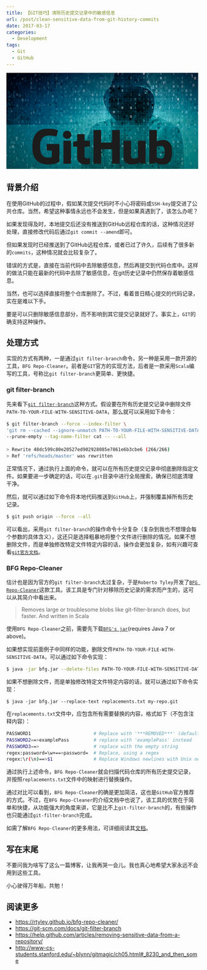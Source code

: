 ```yaml
---
title: 【GIT技巧】清除历史提交记录中的敏感信息
url: /post/clean-sensitive-data-from-git-history-commits
date: 2017-03-17
categories:
  - Development
tags:
  - Git
  - GitHub
---
```


![](/image/GitHub_hacker.jpg)

## 背景介绍

在使用GitHub的过程中，假如某次提交代码时不小心将密码或`SSH-key`提交进了公共仓库。当然，希望这种事情永远也不会发生，但是如果真遇到了，该怎么办呢？

如果发现得及时，本地提交后还没有推送到GitHub远程仓库的话，这种情况还好处理，直接修改代码后通过`git commit --amend`即可。

但如果发现时已经推送到了GitHub远程仓库，或者已过了许久，后续有了很多新的`commits`，这种情况就会比较复杂了。

错误的方式是，直接在当前代码中去除敏感信息，然后再提交到代码仓库中。这样的做法只能在最新的代码中去除了敏感信息，在git历史记录中仍然保存着敏感信息。

当然，也可以选择直接将整个仓库删除了。不过，看着昔日精心提交的代码记录，实在是难以下手。

要是可以只删除敏感信息部分，而不影响到其它提交记录就好了。事实上，`GIT`的确支持这种操作。

## 处理方式

实现的方式有两种，一是通过`git filter-branch`命令，另一种是采用一款开源的工具，`BFG Repo-Cleaner`。前者是`GIT`官方的实现方法，后者是一款采用`Scala`编写的工具，号称比`git filter-branch`更简单、更快捷。

### git filter-branch

先来看下[`git filter-branch`](https://help.github.com/articles/removing-sensitive-data-from-a-repository/)这种方式。假设要在所有历史提交记录中删除文件`PATH-TO-YOUR-FILE-WITH-SENSITIVE-DATA`，那么就可以采用如下命令：

```bash
$ git filter-branch --force --index-filter \
'git rm --cached --ignore-unmatch PATH-TO-YOUR-FILE-WITH-SENSITIVE-DATA' \
--prune-empty --tag-name-filter cat -- --all

> Rewrite 48dc599c80e20527ed902928085e7861e6b3cbe6 (266/266)
> Ref 'refs/heads/master' was rewritten
```

正常情况下，通过执行上面的命令，就可以在所有历史提交记录中彻底删除指定文件。如果要进一步确定的话，可以在`.git`目录中进行全局搜索，确保已彻底清理干净。

然后，就可以通过如下命令将本地代码推送到`GitHub`上，并强制覆盖掉所有历史记录。

```bash
$ git push origin --force --all
```

可以看出，采用`git filter-branch`的操作命令十分复杂（复杂到我也不想理会每个参数的具体含义），这还只是选择粗暴地将整个文件进行删除的情况。如果不想删除文件，而是单独修改特定文件特定内容的话，操作会更加复杂，如有兴趣可查看[`git官方文档`](https://git-scm.com/docs/git-filter-branch)。

### BFG Repo-Cleaner

估计也是因为官方的`git filter-branch`太过复杂，于是`Roberto Tyley`开发了[`BFG Repo-Cleaner`](https://rtyley.github.io/bfg-repo-cleaner/)这款工具。该工具是专门针对移除历史记录的需求而产生的，这可以从其简介中看出来。

> Removes large or troublesome blobs like git-filter-branch does, but faster. And written in Scala

使用`BFG Repo-Cleaner`之前，需要先下载[`BFG's jar`](https://rtyley.github.io/bfg-repo-cleaner/#download)(requires Java 7 or above)。

如果想实现前面例子中同样的功能，删除文件`PATH-TO-YOUR-FILE-WITH-SENSITIVE-DATA`，可以通过如下命令实现：

```bash
$ java -jar bfg.jar --delete-files PATH-TO-YOUR-FILE-WITH-SENSITIVE-DATA my-repo.git
```

如果不想删除文件，而是单独修改特定文件特定内容的话，就可以通过如下命令实现：

```
$ java -jar bfg.jar --replace-text replacements.txt my-repo.git
```

在`replacements.txt`文件中，应包含所有需要替换的内容，格式如下（不包含注释内容）：

```bash
PASSWORD1                       # Replace with '***REMOVED***' (default)
PASSWORD2==>examplePass         # replace with 'examplePass' instead
PASSWORD3==>                    # replace with the empty string
regex:password=\w+==>password=  # Replace, using a regex
regex:\r(\n)==>$1               # Replace Windows newlines with Unix newlines
```

通过执行上述命令，`BFG Repo-Cleaner`就会扫描代码仓库的所有历史提交记录，并按照`replacements.txt`文件中的映射进行替换操作。

通过对比可以看到，`BFG Repo-Cleaner`的确是更加简洁，这也是`GitHub`官方推荐的方式。不过，在`BFG Repo-Cleaner`的介绍文档中也说了，该工具的优势在于简单和快捷，从功能强大的角度来讲，它是比不上`git-filter-branch`的，有些操作也只能通过`git-filter-branch`完成。

如需了解`BFG Repo-Cleaner`的更多用法，可详细阅读其[文档](https://rtyley.github.io/bfg-repo-cleaner/)。

## 写在末尾

不要问我为啥写了这么一篇博客，让我再哭一会儿。我也真心地希望大家永远不会用到这些工具。

小心驶得万年船，共勉！

## 阅读更多

- https://rtyley.github.io/bfg-repo-cleaner/
- https://git-scm.com/docs/git-filter-branch
- https://help.github.com/articles/removing-sensitive-data-from-a-repository/
- http://www-cs-students.stanford.edu/~blynn/gitmagic/ch05.html#_8230_and_then_some
